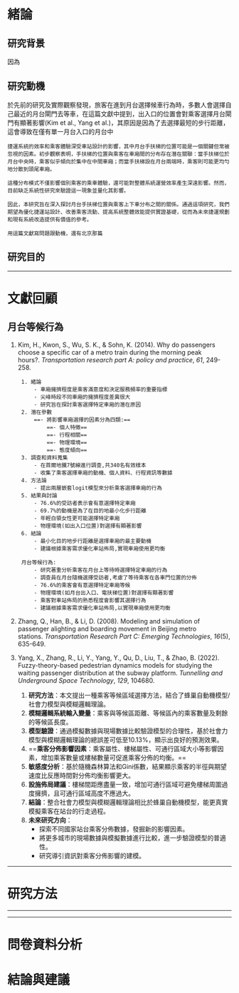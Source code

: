 
# 緒論
## 研究背景
因為
## 研究動機
於先前的研究及實際觀察發現，旅客在進到月台選擇候車行為時，多數人會選擇自己最近的月台閘門去等車，在這篇文獻中提到，出入口的位置會對乘客選擇月台閘門有顯著影響(Kim et al., Yang et al.)，其原因是因為了去選擇最短的步行距離，這會導致在僅有單一月台入口的月台中



	捷運系統的效率和乘客體驗深受車站設計的影響，其中月台手扶梯的位置可能是一個關鍵但常被忽視的因素。初步觀察表明，手扶梯的位置與乘客在車廂間的分布存在潛在關聯：當手扶梯位於月台中央時，乘客似乎傾向於集中在中間車廂；而當手扶梯設在月台兩端時，乘客則可能更均勻地分散到頭尾車廂。
	
	這種分布模式不僅影響個別乘客的乘車體驗，還可能對整體系統運營效率產生深遠影響。然而，目前缺乏系統性研究來驗證這一現象並量化其影響。
	
	因此，本研究旨在深入探討月台手扶梯位置與乘客上下車分布之間的關係。通過這項研究，我們期望為優化捷運站設計、改善乘客流動、提高系統整體效能提供實證基礎，從而為未來捷運規劃和現有系統改造提供有價值的參考。

	用這篇文獻寫問題跟動機，還有北京那篇
## 研究目的

---

# 文獻回顧
## 月台等候行為
1. Kim, H., Kwon, S., Wu, S. K., & Sohn, K. (2014). Why do passengers choose a specific car of a metro train during the morning peak hours?. _Transportation research part A: policy and practice_, _61_, 249-258.

		1. 緒論
			- 車廂擁擠程度是乘客滿意度和決定服務頻率的重要指標
			- 尖峰時段不同車廂的擁擠程度差異很大
			- 研究旨在探討乘客選擇特定車廂的潛在原因
		2. 潛在參數
			==- 將影響車廂選擇的因素分為四類:==
				==- 個人特徵==
				==- 行程相關==
				==- 物理環境==
				==- 態度傾向==		
		3. 調查和資料蒐集
			- 在首爾地鐵7號線進行調查,共340名有效樣本
			- 收集了乘客選擇車廂的動機、個人資料、行程資訊等數據
		4. 方法論
			- 提出兩層嵌套logit模型來分析乘客選擇車廂的行為
		5. 結果與討論
			- 76.6%的受訪者表示會有意選擇特定車廂
			- 69.7%的動機是為了在目的地最小化步行距離
			- 年輕白領女性更可能選擇特定車廂
			- 物理環境(如出入口位置)對選擇有顯著影響
		6. 結論
			- 最小化目的地步行距離是選擇車廂的最主要動機
			- 建議根據乘客需求優化車站佈局,實現車廂使用更均衡
		
		月台等候行為:
			- 研究著重分析乘客在月台上等待時選擇特定車廂的行為
			- 調查員在月台隨機選擇受訪者,考慮了等待乘客在各車門位置的分佈
			- 76.6%的乘客會有意選擇特定車廂等候
			- 物理環境(如月台出入口、電扶梯位置)對選擇有顯著影響
			- 乘客對車站佈局的熟悉程度會影響其選擇行為
			- 建議根據乘客需求優化車站佈局,以實現車廂使用更均衡

2. Zhang, Q., Han, B., & Li, D. (2008). Modeling and simulation of passenger alighting and boarding movement in Beijing metro stations. _Transportation Research Part C: Emerging Technologies_, _16_(5), 635-649.


3. Yang, X., Zhang, R., Li, Y., Yang, Y., Qu, D., Liu, T., & Zhao, B. (2022). Fuzzy-theory-based pedestrian dynamics models for studying the waiting passenger distribution at the subway platform. _Tunnelling and Underground Space Technology_, _129_, 104680.

	1. **研究方法**：本文提出一種乘客等候區域選擇方法，結合了蜂巢自動機模型/社會力模型與模糊邏輯理論。
	2. **模糊邏輯系統輸入變量**：乘客與等候區距離、等候區內的乘客數量及剩餘的等候區長度。
	3. **模型驗證**：通過模擬數據與現場數據比較驗證模型的合理性，基於社會力模型與模糊邏輯理論的總誤差可低至10.13%，顯示出良好的預測效果。
	4. ==**乘客分佈影響因素**：乘客屬性、樓梯屬性、可通行區域大小等影響因素，增加乘客數量或樓梯數量可促進乘客分佈的均衡。==
	5. **敏感度分析**：基於隨機森林算法和Gini係數，結果顯示乘客的半徑與期望速度比反應時間對分佈均衡影響更大。
	6. **設施佈局建議**：樓梯間距應盡量一致，增加可通行區域可避免樓梯周圍過度擁擠，且可通行區域高度不應過大。
	7. **結論**：整合社會力模型與模糊邏輯理論相比於蜂巢自動機模型，能更真實模擬乘客在站台的行走過程。
	8. **未來研究方向**：
	    - 探索不同國家站台乘客分佈數據，發掘新的影響因素。
	    - 將更多城市的現場數據與模擬數據進行比較，進一步驗證模型的普適性。
	    - 研究導引資訊對乘客分佈影響的建模。

---

# 研究方法

---
---

# 問卷資料分析
# 結論與建議
